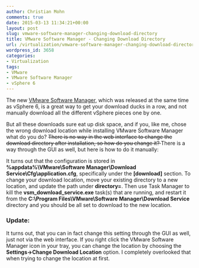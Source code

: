 ```yaml
---
author: Christian Mohn
comments: true
date: 2015-03-13 11:34:21+00:00
layout: post
slug: vmware-software-manager-changing-download-directory
title: VMware Software Manager - Changing Download Directory
url: /virtualization/vmware-software-manager-changing-download-directory/
wordpress_id: 3658
categories:
- Virtualization
tags:
- VMware
- VMware Software Manager
- vSphere 6
---
```


The new [VMware Software Manager](http://blogs.vmware.com/vsphere/2015/03/downloading-vmware-suite-push-button-using-vmware-software-manager.html), which was released at the same time as vSphere 6, is a great way to get your download ducks in a row, and not manually download all the different vSphere pieces one by one.

But all these downloads sure eat up disk space, and if you, like me, chose the wrong download location while installing VMware Software Manager what do you do? <del>There is no way in the web interface to change the download directory after installation, so how do you change it? </del>There is a way through the GUI as well, but here is how to do it manually:

<!--more-->


It turns out that the configuration is stored in **%appdata%\VMware\Software Manager\Download Service\Cfg\application.cfg**, specifically under the **[download]** section. To change your download location, move your existing directory to a new location, and update the path under **directory=**. Then use Task Manager to kill the **vsm_download_service.exe** task(s) that are running, and restart it from the **C:\Program Files\VMware\Software Manager\Download Service** directory and you should be all set to download to the new location.



### Update:

It turns out, that you can in fact change this setting through the GUI as well, just not via the web interface. If you right click the VMware Software Manager icon in your tray, you can change the location by choosing the **Settings->Change Download Location** option. I completely overlooked that when trying to change the location at first.
